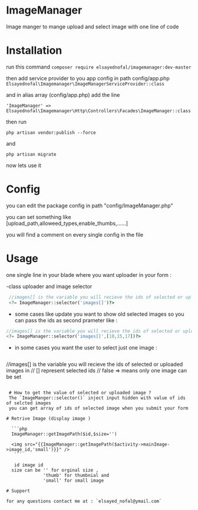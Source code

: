 # ImageManager
Image manger to mange upload and select image with one line of code

# Installation

run this command 
` composer require elsayednofal/imagemanager:dev-master `

  then add service provider to you app config in path config/app.php
` Elsayednofal\Imagemanager\ImageManagerServiceProvider::class ` 

  and in alias array (config/app.php) add the line 

` 'ImageManager' => Elsayednofal\Imagemanager\Http\Controllers\Facades\ImageManager::class `


 then run
 
` php artisan vendor:publish --force ` 

and

` php artisan migrate `

 
 now lets use it 
 
# Config

you can  edit the package config in path "config/ImageManager.php"

you can set something like [upload_path,alloweed_types,enable_thumbs,......]

you will find a comment on every single config in the file
 
 
# Usage
one single line in your blade where you want uploader in your form :

-class uploader and image selector 
```php  
 //images[] is the variable you will recieve the ids of selected or uploaded images in 
 <?= ImageManager::selector('images[]')?>
 ``` 
 
- some cases like update you want to show old selected images so you can pass the ids as second prameter like :
 ```php  
 //images[] is the variable you will recieve the ids of selected or uploaded images in 
 <?= ImageManager::selector('images[]',[10,15,17])?>
 ``` 
 
- in some cases you want the user to select just one image :
  ```php  
 //images[] is the variable you will recieve the ids of selected or uploaded images in 
 // [] represent selected ids
 // false => means only one image can be set
 <?= ImageManager::selector('images[]',[],false)?>
 ```
 
  # How to get the value of selected or uploaded image ?
  The `ImageManger::selector()` inject input hidden with value of ids of selcted images 
  you can get array of ids of selected image when you submit your form 
  
 # Retrive Image (display image )
 
   ```php
   ImageManager::getImagePath($id,$size='')

   <img src="{{ImageManager::getImagePath($activity->mainImage->image_id,'small')}}" />
    ```
    
    id image id
   size can be '' for orginal size ,
               'thumb' for thumbnial and
               'small' for small image
 
# Support

 for any questions contact me at : `elsayed_nofal@ymail.com`
 
